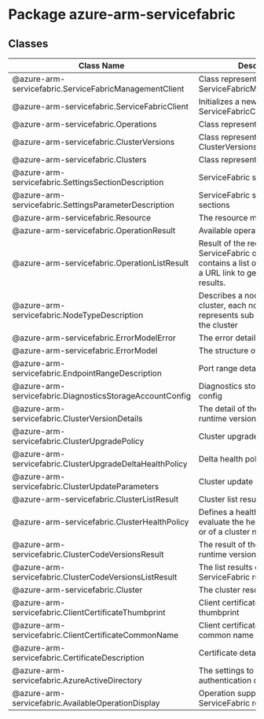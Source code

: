 # Package azure-arm-servicefabric
## Classes
| Class Name | Description |
|---|---|
| @azure-arm-servicefabric.ServiceFabricManagementClient |Class representing a ServiceFabricManagementClient.|
| @azure-arm-servicefabric.ServiceFabricClient |Initializes a new instance of the ServiceFabricClient class.|
| @azure-arm-servicefabric.Operations |Class representing a Operations.|
| @azure-arm-servicefabric.ClusterVersions |Class representing a ClusterVersions.|
| @azure-arm-servicefabric.Clusters |Class representing a Clusters.|
| @azure-arm-servicefabric.SettingsSectionDescription |ServiceFabric section settings|
| @azure-arm-servicefabric.SettingsParameterDescription |ServiceFabric settings under sections|
| @azure-arm-servicefabric.Resource |The resource model definition.|
| @azure-arm-servicefabric.OperationResult |Available operation list result|
| @azure-arm-servicefabric.OperationListResult |Result of the request to list ServiceFabric operations. It contains a list of operations and a URL link to get the next set of results.|
| @azure-arm-servicefabric.NodeTypeDescription |Describes a node type in the cluster, each node type represents sub set of nodes in the cluster|
| @azure-arm-servicefabric.ErrorModelError |The error detail|
| @azure-arm-servicefabric.ErrorModel |The structure of the error|
| @azure-arm-servicefabric.EndpointRangeDescription |Port range details|
| @azure-arm-servicefabric.DiagnosticsStorageAccountConfig |Diagnostics storage account config|
| @azure-arm-servicefabric.ClusterVersionDetails |The detail of the ServiceFabric runtime version result|
| @azure-arm-servicefabric.ClusterUpgradePolicy |Cluster upgrade policy|
| @azure-arm-servicefabric.ClusterUpgradeDeltaHealthPolicy |Delta health policy for the cluster|
| @azure-arm-servicefabric.ClusterUpdateParameters |Cluster update request|
| @azure-arm-servicefabric.ClusterListResult |Cluster list results|
| @azure-arm-servicefabric.ClusterHealthPolicy |Defines a health policy used to evaluate the health of the cluster or of a cluster node.|
| @azure-arm-servicefabric.ClusterCodeVersionsResult |The result of the ServiceFabric runtime versions|
| @azure-arm-servicefabric.ClusterCodeVersionsListResult |The list results of the ServiceFabric runtime versions|
| @azure-arm-servicefabric.Cluster |The cluster resource|
| @azure-arm-servicefabric.ClientCertificateThumbprint |Client certificate details using thumbprint|
| @azure-arm-servicefabric.ClientCertificateCommonName |Client certificate details using common name|
| @azure-arm-servicefabric.CertificateDescription |Certificate details|
| @azure-arm-servicefabric.AzureActiveDirectory |The settings to enable AAD authentication on the cluster|
| @azure-arm-servicefabric.AvailableOperationDisplay |Operation supported by ServiceFabric resource provider|
